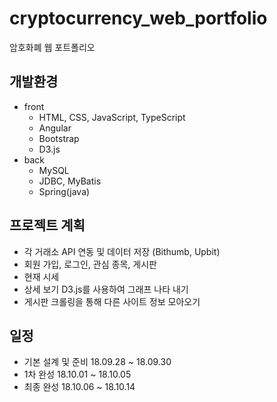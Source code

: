 # cryptocurrency_web_portfolio
암호화폐 웹 포트폴리오

## 개발환경

* front
  * HTML, CSS, JavaScript, TypeScript
  * Angular
  * Bootstrap
  * D3.js
* back
  * MySQL
  * JDBC, MyBatis
  * Spring(java)
  
## 프로젝트 계획

* 각 거래소 API 연동 및 데이터 저장 (Bithumb, Upbit)
* 회원 가입, 로그인, 관심 종목, 게시판
* 현재 시세
* 상세 보기 D3.js를 사용하여 그래프 나타 내기
* 게시판 크롤링을 통해 다른 사이트 정보 모아오기

## 일정

* 기본 설계 및 준비 18.09.28 ~ 18.09.30
* 1차 완성 18.10.01 ~ 18.10.05
* 최종 완성 18.10.06 ~ 18.10.14
